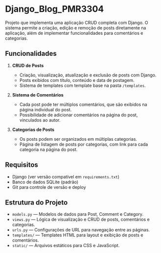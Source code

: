 # **Django_Blog_PMR3304**

Projeto que implementa uma aplicação CRUD completa com Django. O sistema permite a criação, edição e remoção de posts diretamente na aplicação, além de implementar funcionalidades para comentários e categorias.

## Funcionalidades

1. **CRUD de Posts**
   - Criação, visualização, atualização e exclusão de posts com Django.
   - Posts exibidos com título, conteúdo e data de postagem.
   - Sistema de templates com template base na pasta `/templates`.

2. **Sistema de Comentários**
   - Cada post pode ter múltiplos comentários, que são exibidos na página individual do post.
   - Possibilidade de adicionar comentários na página do post, vinculados ao autor.

3. **Categorias de Posts**
   - Os posts podem ser organizados em múltiplas categorias.
   - Página de listagem de posts por categorias, com link para cada categoria na página do post.

## Requisitos

- Django (ver versão compatível em `requirements.txt`)
- Banco de dados SQLite (padrão)
- Git para controle de versão e deploy

## Estrutura do Projeto

- `models.py` — Modelos de dados para Post, Comment e Category.
- `views.py` — Lógica de visualização e CRUD de posts, comentários e categorias.
- `urls.py` — Configurações de URL para navegação entre as páginas.
- `templates/` — Templates HTML para layout e exibição de posts e comentários.
- `static/` — Arquivos estáticos para CSS e JavaScript.
